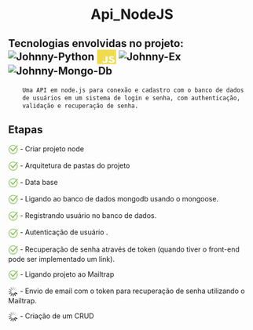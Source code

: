 
<h1 align="center">
    Api_NodeJS
</h1>


<div style="display: inline_block">
    <h2>
    Tecnologias envolvidas no projeto:<br>
    <img align="center" alt="Johnny-Python" height="30" width="40"  src="https://cdn.jsdelivr.net/gh/devicons/devicon/icons/nodejs/nodejs-original.svg" />
    <img align="center" alt="Johnny-Js" height="30" width="40" src="https://raw.githubusercontent.com/devicons/devicon/master/icons/javascript/javascript-plain.svg">
    <img align="center" alt="Johnny-Ex" height="30" width="40" src="https://cdn.jsdelivr.net/gh/devicons/devicon/icons/express/express-original.svg">
    <img align="center" alt="Johnny-Mongo-Db" height="30" width="40" src="https://cdn.jsdelivr.net/gh/devicons/devicon/icons/mongodb/mongodb-original-wordmark.svg">  
    </h2>
</div>


```
    Uma API em node.js para conexão e cadastro com o banco de dados 
    de usuários em um sistema de login e senha, com authenticação, 
    validação e recuperação de senha.
```

<h2>
    Etapas
</h2>

<p>
    <img align="center" height="20" width="20" src="./src/assets/img/ok.png"> - Criar projeto node
</p>

<p>
    <img align="center" height="20" width="20" src="./src/assets/img/ok.png"> - Arquitetura de pastas do projeto
</p>

<p>
    <img align="center" height="20" width="20" src="./src/assets/img/ok.png"> - Data base
</p>

<p>
    <img align="center" height="20" width="20" src="./src/assets/img/ok.png"> - Ligando ao banco de dados mongodb usando o mongoose.
</p>

<p>
    <img align="center" height="20" width="20" src="./src/assets/img/ok.png"> - Registrando usuário no banco de dados.
</p>

<p>
    <img align="center" height="20" width="20" src="./src/assets/img/ok.png"> - Autenticação de usuário .
</p>

<p>
    <img align="center" height="20" width="20" src="./src/assets/img/ok.png"> - Recuperação de senha através de token (quando tiver o front-end pode ser implementado um link).
</p>

<p>
    <img align="center" height="20" width="20" src="./src/assets/img/ok.png"> - Ligando projeto ao Mailtrap
</p>

<p>
    <img align="center" height="20" width="20" src="./src/assets/img/ZZ5H.gif"> - Envio de email com o token para recuperação de senha utilizando o Mailtrap.
</p>

<p>
    <img align="center" height="20" width="20" src="./src/assets/img/ZZ5H.gif"> - Criação de um CRUD
</p>
